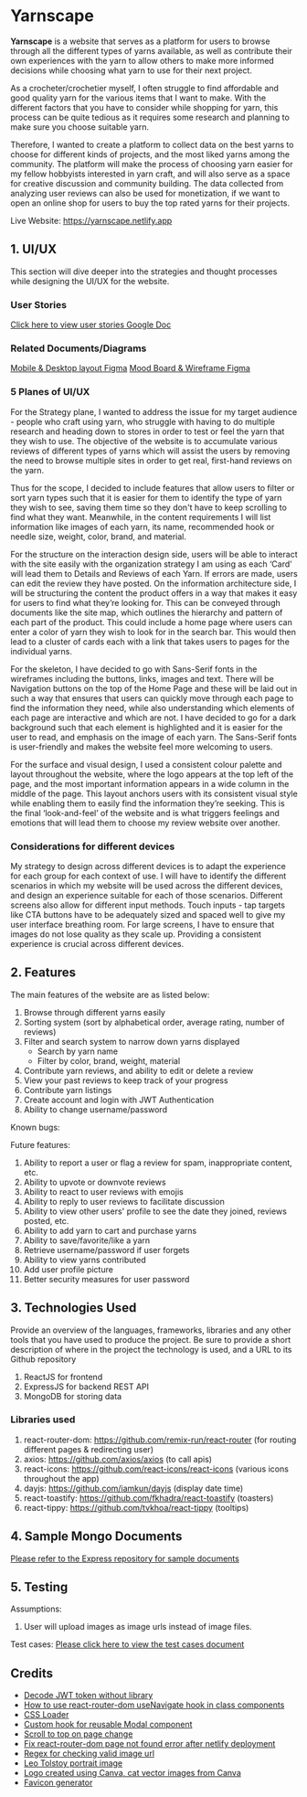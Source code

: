 # Yarnscape

**Yarnscape** is a website that serves as a platform for users to browse through all the different types of yarns available, as well as contribute their own experiences with the yarn to allow others to make more informed decisions while choosing what yarn to use for their next project.

As a crocheter/crochetier myself, I often struggle to find affordable and good quality yarn for the various items that I want to make. With the different factors that you have to consider while shopping for yarn, this process can be quite tedious as it requires some research and planning to make sure you choose suitable yarn.

Therefore, I wanted to create a platform to collect data on the best yarns to choose for different kinds of projects, and the most liked yarns among the community. The platform will make the process of choosing yarn easier for my fellow hobbyists interested in yarn craft, and will also serve as a space for creative discussion and community building. The data collected from analyzing user reviews can also be used for monetization, if we want to open an online shop for users to buy the top rated yarns for their projects.

Live Website: https://yarnscape.netlify.app

## 1. UI/UX

This section will dive deeper into the strategies and thought processes while designing the UI/UX for the website.

### User Stories

[Click here to view user stories Google Doc](https://docs.google.com/document/d/1yOHypQABOq7tdAAkWjRj3wQ_N3t-oayXPK7v9hBOPCk/edit?usp=sharing)

### Related Documents/Diagrams

[Mobile & Desktop layout Figma](https://www.figma.com/file/TirCjnyOM7wp6AkEUEKAGc/yarnscape?node-id=0%3A1&t=UHLQME6A4gCQkhPd-3)
[Mood Board & Wireframe Figma](https://www.figma.com/file/WuZyMa9XHDQgnUicjnNdby/yarnscape-wireframes?node-id=0%3A1&t=Nc3HB9fqKoYOKZuA-3)

### 5 Planes of UI/UX

For the Strategy plane, I wanted to address the issue for my target audience - people who craft using yarn, who struggle with having to do multiple research and heading down to stores in order to test or feel the yarn that they wish to use. The objective of the website is to accumulate various reviews of different types of yarns which will assist the users by removing the need to browse multiple sites in order to get real, first-hand reviews on the yarn.

Thus for the scope, I decided to include features that allow users to filter or sort yarn types such that it is easier for them to identify the type of yarn they wish to see, saving them time so they don't have to keep scrolling to find what they want. Meanwhile, in the content requirements I will list information like images of each yarn, its name, recommended hook or needle size, weight, color, brand, and material.

For the structure on the interaction design side, users will be able to interact with the site easily with the organization strategy I am using as each ‘Card’ will lead them to Details and Reviews of each Yarn. If errors are made, users can edit the review they have posted. On the information architecture side, I will be structuring the content the product offers in a way that makes it easy for users to find what they’re looking for. This can be conveyed through documents like the site map, which outlines the hierarchy and pattern of each part of the product. This could include a home page where users can enter a color of yarn they wish to look for in the search bar. This would then lead to a cluster of cards each with a link that takes users to pages for the individual yarns.

For the skeleton, I have decided to go with Sans-Serif fonts in the wireframes including the buttons, links, images and text. There will be Navigation buttons on the top of the Home Page and these will be laid out in such a way that ensures that users can quickly move through each page to find the information they need, while also understanding which elements of each page are interactive and which are not. I have decided to go for a dark background such that each element is highlighted and it is easier for the user to read, and emphasis on the image of each yarn. The Sans-Serif fonts is user-friendly and makes the website feel more welcoming to users.

For the surface and visual design, I used a consistent colour palette and layout throughout the website, where the logo appears at the top left of the page, and the most important information appears in a wide column in the middle of the page. This layout anchors users with its consistent visual style while enabling them to easily find the information they’re seeking. This is the final ‘look-and-feel’ of the website and is what triggers feelings and emotions that will lead them to choose my review website over another.

### Considerations for different devices

My strategy to design across different devices is to adapt the experience for each group for each context of use. I will have to identify the different scenarios in which my website will be used across the different devices, and design an experience suitable for each of those scenarios. Different screens also allow for different input methods. Touch inputs - tap targets like CTA buttons have to be adequately sized and spaced well to give my user interface breathing room. For large screens, I have to ensure that images do not lose quality as they scale up. Providing a consistent experience is crucial across different devices.

## 2. Features

The main features of the website are as listed below:

1. Browse through different yarns easily
2. Sorting system (sort by alphabetical order, average rating, number of reviews)
3. Filter and search system to narrow down yarns displayed
   - Search by yarn name
   - Filter by color, brand, weight, material
4. Contribute yarn reviews, and ability to edit or delete a review
5. View your past reviews to keep track of your progress
6. Contribute yarn listings
7. Create account and login with JWT Authentication
8. Ability to change username/password

Known bugs:

Future features:

1.  Ability to report a user or flag a review for spam, inappropriate content, etc.
1.  Ability to upvote or downvote reviews
1.  Ability to react to user reviews with emojis
1.  Ability to reply to user reviews to facilitate discussion
1.  Ability to view other users' profile to see the date they joined, reviews posted, etc.
1.  Ability to add yarn to cart and purchase yarns
1.  Ability to save/favorite/like a yarn
1.  Retrieve username/password if user forgets
1.  Ability to view yarns contributed
1.  Add user profile picture
1.  Better security measures for user password

## 3. Technologies Used

Provide an overview of the languages, frameworks, libraries and any other tools that you have used to produce the project. Be sure to provide a short description of where in the project the technology is used, and a URL to its Github repository

1. ReactJS for frontend
2. ExpressJS for backend REST API
3. MongoDB for storing data

### Libraries used

1. react-router-dom: https://github.com/remix-run/react-router (for routing different pages & redirecting user)
2. axios: https://github.com/axios/axios (to call apis)
3. react-icons: https://github.com/react-icons/react-icons (various icons throughout the app)
4. dayjs: https://github.com/iamkun/dayjs (display date time)
5. react-toastify: https://github.com/fkhadra/react-toastify (toasters)
6. react-tippy: https://github.com/tvkhoa/react-tippy (tooltips)

## 4. Sample Mongo Documents

[Please refer to the Express repository for sample documents](https://github.com/nauxray/yarnscape-express/tree/main/samples)

## 5. Testing

Assumptions:

1. User will upload images as image urls instead of image files.

Test cases: [Please click here to view the test cases document](https://docs.google.com/document/d/1p75UCj_MAYMAR78FY0Zu2zIKAy6xb3Z-quQLTdeojdc/edit?usp=sharing)

## Credits

- [Decode JWT token without library](https://stackoverflow.com/questions/38552003/how-to-decode-jwt-token-in-javascript-without-using-a-library)
- [How to use react-router-dom useNavigate hook in class components](https://stackoverflow.com/questions/70143135/how-to-use-react-router-dom-v6-navigate-in-class-component)
- [CSS Loader](https://www.w3schools.com/howto/howto_css_loader.asp)
- [Custom hook for reusable Modal component](https://upmostly.com/tutorials/modal-components-react-custom-hooks)
- [Scroll to top on page change](https://stackoverflow.com/questions/36904185/react-router-scroll-to-top-on-every-transition)
- [Fix react-router-dom page not found error after netlify deployment](https://www.freecodecamp.org/news/how-to-deploy-react-router-based-app-to-netlify/)
- [Regex for checking valid image url](https://bobbyhadz.com/blog/javascript-check-if-url-is-image)
- [Leo Tolstoy portrait image](https://www.history.com/.image/ar_1:1%2Cc_fill%2Ccs_srgb%2Cfl_progressive%2Cq_auto:good%2Cw_1200/MTU3ODc4Njg0ODUyOTU0NDQx/fb-tolstoy-2.jpg)
- [Logo created using Canva, cat vector images from Canva](https://www.canva.com/design/DAFSqBjsPpI/X1CWMmWEWr0p_fyfaEkY1g/view?utm_content=DAFSqBjsPpI&utm_campaign=designshare&utm_medium=link&utm_source=publishsharelink)
- [Favicon generator](https://favicon.io/)
